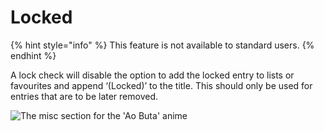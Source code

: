 # Locked

{% hint style="info" %}
This feature is not available to standard users.
{% endhint %}

A lock check will disable the option to add the locked entry to lists or favourites and append ‘\(Locked\)’ to the title. This should only be used for entries that are to be later removed.

![The misc section for the &apos;Ao Buta&apos; anime](https://github.com/AniList/Submission-Manual/tree/a75a145be94b07fe00ba94c797a3d65e0ee28116/.gitbook/assets/misc%20%281%29.png)

